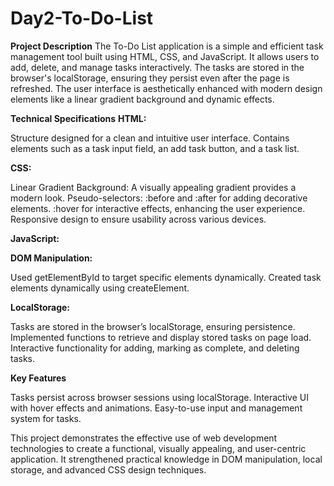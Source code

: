 # Day2-To-Do-List

**Project Description**
The To-Do List application is a simple and efficient task management tool built using HTML, CSS, and JavaScript. It allows users to add, delete, and manage tasks interactively. The tasks are stored in the browser's localStorage, ensuring they persist even after the page is refreshed. The user interface is aesthetically enhanced with modern design elements like a linear gradient background and dynamic effects.

**Technical Specifications**
**HTML:**

Structure designed for a clean and intuitive user interface.
Contains elements such as a task input field, an add task button, and a task list.



**CSS:**

Linear Gradient Background: A visually appealing gradient provides a modern look.
Pseudo-selectors:
  :before and :after for adding decorative elements.
  :hover for interactive effects, enhancing the user experience.
Responsive design to ensure usability across various devices.


**JavaScript:**

**DOM Manipulation:**


  Used getElementById to target specific elements dynamically.
  Created task elements dynamically using createElement.

  
**LocalStorage:**
  
  Tasks are stored in the browser’s localStorage, ensuring persistence.
  Implemented functions to retrieve and display stored tasks on page load.
  Interactive functionality for adding, marking as complete, and deleting tasks.



**Key Features**


  Tasks persist across browser sessions using localStorage.
  Interactive UI with hover effects and animations.
  Easy-to-use input and management system for tasks.



This project demonstrates the effective use of web development technologies to create a functional, visually appealing, and user-centric application. It strengthened practical knowledge in DOM manipulation, local storage, and advanced CSS design techniques.

